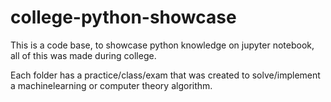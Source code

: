 # college-python-showcase
This is a code base, to showcase python knowledge on jupyter notebook, all of this was made during college.

Each folder has a practice/class/exam that was created to solve/implement a machinelearning or computer theory algorithm.
